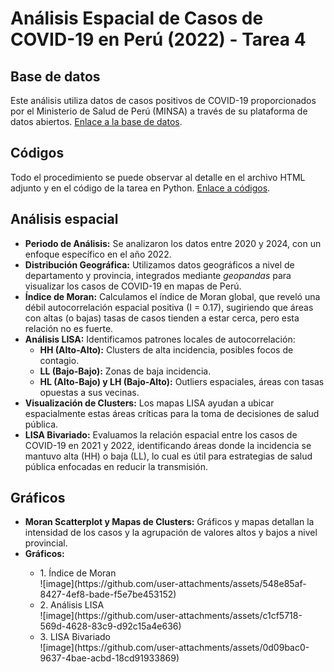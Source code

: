 <!DOCTYPE html>
<html lang="es">
<head>
    <meta charset="UTF-8">
    <meta name="viewport" content="width=device-width, initial-scale=1.0">
</head>
<body>

<h1>Análisis Espacial de Casos de COVID-19 en Perú (2022) - Tarea 4</h1>

<h2>Base de datos</h2>
<p>
    Este análisis utiliza datos de casos positivos de COVID-19 proporcionados por el Ministerio de Salud de Perú (MINSA) a través de su plataforma de datos abiertos. 
    <a href="https://www.datosabiertos.gob.pe" target="_blank">Enlace a la base de datos</a>.
</p>

<h2>Códigos</h2>
<p>
    Todo el procedimiento se puede observar al detalle en el archivo HTML adjunto y en el código de la tarea en Python.
 <a href="https://michaelencalada.github.io/week10_spatial/Tarea4.html" target="_blank">Enlace a códigos</a>. 
</p>

<h2>Análisis espacial</h2>
<ul>
    <li><strong>Periodo de Análisis:</strong> Se analizaron los datos entre 2020 y 2024, con un enfoque específico en el año 2022.</li>
    <li><strong>Distribución Geográfica:</strong> Utilizamos datos geográficos a nivel de departamento y provincia, integrados mediante <em>geopandas</em> para visualizar los casos de COVID-19 en mapas de Perú.</li>
    <li><strong>Índice de Moran:</strong> Calculamos el índice de Moran global, que reveló una débil autocorrelación espacial positiva (I = 0.17), sugiriendo que áreas con altas (o bajas) tasas de casos tienden a estar cerca, pero esta relación no es fuerte.</li>
    <li><strong>Análisis LISA:</strong> Identificamos patrones locales de autocorrelación:
        <ul>
            <li><strong>HH (Alto-Alto):</strong> Clusters de alta incidencia, posibles focos de contagio.</li>
            <li><strong>LL (Bajo-Bajo):</strong> Zonas de baja incidencia.</li>
            <li><strong>HL (Alto-Bajo) y LH (Bajo-Alto):</strong> Outliers espaciales, áreas con tasas opuestas a sus vecinas.</li>
        </ul>
    </li>
    <li><strong>Visualización de Clusters:</strong> Los mapas LISA ayudan a ubicar espacialmente estas áreas críticas para la toma de decisiones de salud pública.</li>
    <li><strong>LISA Bivariado:</strong> Evaluamos la relación espacial entre los casos de COVID-19 en 2021 y 2022, identificando áreas donde la incidencia se mantuvo alta (HH) o baja (LL), lo cual es útil para estrategias de salud pública enfocadas en reducir la transmisión.</li>
</ul>


<h2>Gráficos</h2>
<ul>
    <li><strong>Moran Scatterplot y Mapas de Clusters:</strong> Gráficos y mapas detallan la intensidad de los casos y la agrupación de valores altos y bajos a nivel provincial.</li>
    <li><strong>Gráficos:</strong></li>
    <ul>
        <li>1. Índice de Moran </li>  ![image](https://github.com/user-attachments/assets/548e85af-8427-4ef8-bade-f5e7be453152)
        <li>2. Análisis LISA </li> ![image](https://github.com/user-attachments/assets/c1cf5718-569d-4628-83c9-d92c15a4e636)
        <li>3. LISA Bivariado </li> ![image](https://github.com/user-attachments/assets/0d09bac0-9637-4bae-acbd-18cd91933869)
    </ul>
</ul>

</ul>

</body>
</html>


